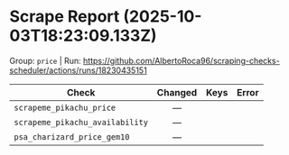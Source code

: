 # Scrape Report (2025-10-03T18:23:09.133Z)

Group: `price`  |  Run: https://github.com/AlbertoRoca96/scraping-checks-scheduler/actions/runs/18230435151

| Check | Changed | Keys | Error |
|---|:---:|:--|:--|
| `scrapeme_pikachu_price` | — |  |  |
| `scrapeme_pikachu_availability` | — |  |  |
| `psa_charizard_price_gem10` | — |  |  |
